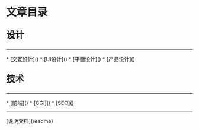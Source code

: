 # 文章目录

<p style="font-size: 24px;font-weight: bold;text-indent: 0;">设计</p>
<hr />
* [交互设计]()    
* [UI设计]()    
* [平面设计]()    
* [产品设计]()    

<p style="font-size: 24px;font-weight: bold;text-indent: 0;">技术</p>
<hr />
* [前端]()  
* [CGI]()     
* [SEO]()  

<hr />
[说明文档](readme)

